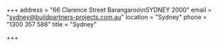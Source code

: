 +++
address = "66 Clarence Street Barangaroo\nSYDNEY 2000"
email = "sydney@buildpartners-projects.com.au"
location = "Sydney"
phone = "1300 357 588"
title = "Sydney"

+++
